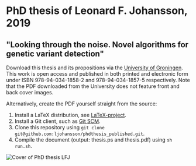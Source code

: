 # PhD thesis of Leonard F. Johansson, 2019
## "Looking through the noise. Novel algorithms for genetic variant detection"

Download this thesis and its propositions via the [University of Groningen](https://www.rug.nl/about-us/news-and-events/events/phd-ceremonies/???? "University of Groningen"). This work is open access and published in both printed and electronic form under ISBN 978-94-034-1858-2 and 978-94-034-1857-5 respectively. Note that the PDF downloaded from the University does not feature front and back cover images.

Alternatively, create the PDF yourself straight from the source:

1. Install a LaTeX distribution, see [LaTeX-project](https://www.latex-project.org/get/ "LaTeX-project").
2. Install a Git client, such as [Git SCM](https://git-scm.com/download "Git SCM").
3. Clone this repository using `git clone git@github.com:ljohansson/phdthesis_published.git`.
4. Compile the document (output: thesis.ps and thesis.pdf) using `sh run.sh`.

![Cover of PhD thesis LFJ](https://horafinita.nl/uploadedfiles/??? "Cover of PhD thesis :FJ")
